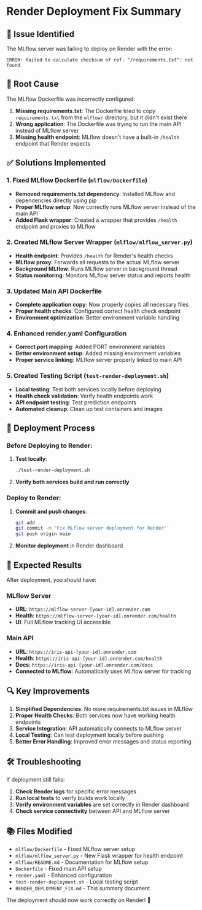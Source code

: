 # Render Deployment Fix Summary

## 🐛 Issue Identified

The MLflow server was failing to deploy on Render with the error:
```
ERROR: failed to calculate checksum of ref: "/requirements.txt": not found
```

## 🔧 Root Cause

The MLflow Dockerfile was incorrectly configured:
1. **Missing requirements.txt**: The Dockerfile tried to copy `requirements.txt` from the `mlflow/` directory, but it didn't exist there
2. **Wrong application**: The Dockerfile was trying to run the main API instead of MLflow server
3. **Missing health endpoint**: MLflow doesn't have a built-in `/health` endpoint that Render expects

## ✅ Solutions Implemented

### 1. Fixed MLflow Dockerfile (`mlflow/Dockerfile`)
- **Removed requirements.txt dependency**: Installed MLflow and dependencies directly using pip
- **Proper MLflow setup**: Now correctly runs MLflow server instead of the main API
- **Added Flask wrapper**: Created a wrapper that provides `/health` endpoint and proxies to MLflow

### 2. Created MLflow Server Wrapper (`mlflow/mlflow_server.py`)
- **Health endpoint**: Provides `/health` for Render's health checks
- **MLflow proxy**: Forwards all requests to the actual MLflow server
- **Background MLflow**: Runs MLflow server in background thread
- **Status monitoring**: Monitors MLflow server status and reports health

### 3. Updated Main API Dockerfile
- **Complete application copy**: Now properly copies all necessary files
- **Proper health checks**: Configured correct health check endpoint
- **Environment optimization**: Better environment variable handling

### 4. Enhanced render.yaml Configuration
- **Correct port mapping**: Added PORT environment variables
- **Better environment setup**: Added missing environment variables
- **Proper service linking**: MLflow server properly linked to main API

### 5. Created Testing Script (`test-render-deployment.sh`)
- **Local testing**: Test both services locally before deploying
- **Health check validation**: Verify health endpoints work
- **API endpoint testing**: Test prediction endpoints
- **Automated cleanup**: Clean up test containers and images

## 🚀 Deployment Process

### Before Deploying to Render:
1. **Test locally**:
   ```bash
   ./test-render-deployment.sh
   ```

2. **Verify both services build and run correctly**

### Deploy to Render:
1. **Commit and push changes**:
   ```bash
   git add .
   git commit -m "Fix MLflow server deployment for Render"
   git push origin main
   ```

2. **Monitor deployment** in Render dashboard

## 📍 Expected Results

After deployment, you should have:

### MLflow Server
- **URL**: `https://mlflow-server-[your-id].onrender.com`
- **Health**: `https://mlflow-server-[your-id].onrender.com/health`
- **UI**: Full MLflow tracking UI accessible

### Main API
- **URL**: `https://iris-api-[your-id].onrender.com`
- **Health**: `https://iris-api-[your-id].onrender.com/health`
- **Docs**: `https://iris-api-[your-id].onrender.com/docs`
- **Connected to MLflow**: Automatically uses MLflow server for tracking

## 🔍 Key Improvements

1. **Simplified Dependencies**: No more requirements.txt issues in MLflow
2. **Proper Health Checks**: Both services now have working health endpoints
3. **Service Integration**: API automatically connects to MLflow server
4. **Local Testing**: Can test deployment locally before pushing
5. **Better Error Handling**: Improved error messages and status reporting

## 🛠️ Troubleshooting

If deployment still fails:

1. **Check Render logs** for specific error messages
2. **Run local tests** to verify builds work locally
3. **Verify environment variables** are set correctly in Render dashboard
4. **Check service connectivity** between API and MLflow server

## 📚 Files Modified

- `mlflow/Dockerfile` - Fixed MLflow server setup
- `mlflow/mlflow_server.py` - New Flask wrapper for health endpoint
- `mlflow/README.md` - Documentation for MLflow setup
- `Dockerfile` - Fixed main API setup
- `render.yaml` - Enhanced configuration
- `test-render-deployment.sh` - Local testing script
- `RENDER_DEPLOYMENT_FIX.md` - This summary document

The deployment should now work correctly on Render! 🎉